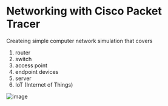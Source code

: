 # Networking with Cisco Packet Tracer
Createing simple computer network simulation that covers
1. router
2. switch
3. access point
4. endpoint devices
5. server
6. IoT (Internet of Things)

![image](https://github.com/user-attachments/assets/2994b696-7978-4a69-aa25-d224297f7d18)

